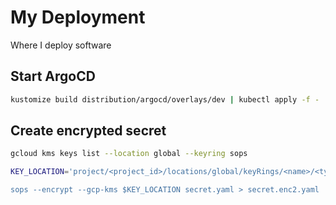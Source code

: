 # My Deployment

Where I deploy software

## Start ArgoCD

```sh
kustomize build distribution/argocd/overlays/dev | kubectl apply -f -
```

## Create encrypted secret

```sh
gcloud kms keys list --location global --keyring sops

KEY_LOCATION='project/<project_id>/locations/global/keyRings/<name>/<type>/<key>

sops --encrypt --gcp-kms $KEY_LOCATION secret.yaml > secret.enc2.yaml
```
